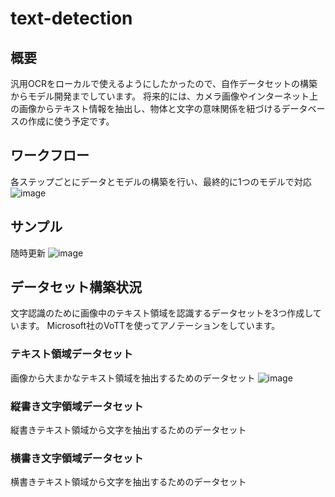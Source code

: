# text-detection
## 概要
汎用OCRをローカルで使えるようにしたかったので、自作データセットの構築からモデル開発までしています。
将来的には、カメラ画像やインターネット上の画像からテキスト情報を抽出し、物体と文字の意味関係を紐づけるデータベースの作成に使う予定です。
## ワークフロー
各ステップごとにデータとモデルの構築を行い、最終的に1つのモデルで対応
![image](https://user-images.githubusercontent.com/55880071/190018993-67046378-f039-4580-ba4c-294344b63778.png)

## サンプル
随時更新
![image](https://user-images.githubusercontent.com/55880071/190018719-745a4ad0-b80b-462c-9b34-1a40420410b8.png)


## データセット構築状況
文字認識のために画像中のテキスト領域を認識するデータセットを3つ作成しています。
Microsoft社のVoTTを使ってアノテーションをしています。
### テキスト領域データセット
画像から大まかなテキスト領域を抽出するためのデータセット
![image](https://user-images.githubusercontent.com/55880071/189475372-91095030-61ed-40a3-a836-661fe82b68cd.png)
### 縦書き文字領域データセット
縦書きテキスト領域から文字を抽出するためのデータセット
### 横書き文字領域データセット
横書きテキスト領域から文字を抽出するためのデータセット
